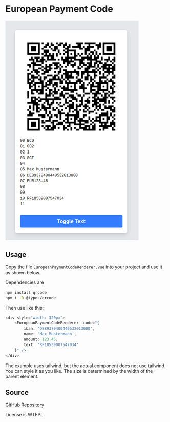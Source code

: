 
# European Payment Code


![Payment Code](paymentcode.png)


## Usage

Copy the file ```EuropeanPaymentCodeRenderer.vue``` into your project and use it as shown below.

Dependencies are

```bash
npm install qrcode
npm i -D @types/qrcode
```

Then use like this:

```javascript
<div style="width: 320px">
    <EuropeanPaymentCodeRenderer :code="{
        iban: 'DE89370400440532013000',
        name: 'Max Mustermann',
        amount: 123.45,
        text: 'RF18539007547034'
    }" />
</div>
```

The example uses tailwind, but the actual component does not use tailwind. You can style it as you like.
The size is determined by the width of the parent element.

## Source

[GitHub Repository](https://github.com/srutz/vuepaymentcode)

License is WTFPL

